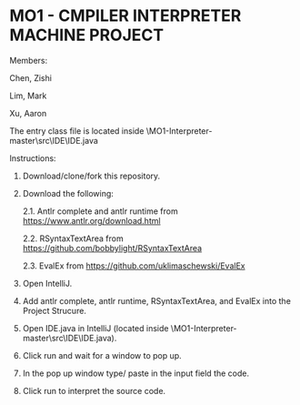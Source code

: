 # MO1 - CMPILER INTERPRETER MACHINE PROJECT
Members:
  
  Chen, Zishi
  
  Lim, Mark
  
  Xu, Aaron
  
  
  The entry class file is located inside \MO1-Interpreter-master\src\IDE\IDE.java 
  
  Instructions:
  1. Download/clone/fork this repository.
  2. Download the following:
  
      2.1. Antlr complete and antlr runtime from https://www.antlr.org/download.html
      
      2.2. RSyntaxTextArea from https://github.com/bobbylight/RSyntaxTextArea
      
      2.3. EvalEx from https://github.com/uklimaschewski/EvalEx
      
  3. Open IntelliJ.
  4. Add antlr complete, antlr runtime, RSyntaxTextArea, and EvalEx into the Project Strucure.
  5. Open IDE.java in IntelliJ (located inside \MO1-Interpreter-master\src\IDE\IDE.java).
  6. Click run and wait for a window to pop up.
  7. In the pop up window type/ paste in the input field the code.
  8. Click run to interpret the source code.
